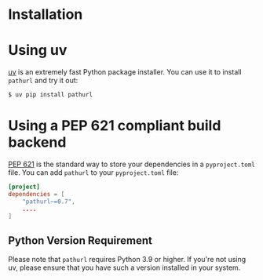 # Installation

# Using uv

[uv] is an extremely fast Python package installer.
You can use it to install `pathurl` and try it out:

```console
$ uv pip install pathurl
```

# Using a PEP 621 compliant build backend

[PEP 621] is the standard way to store your dependencies in a `pyproject.toml` file.
You can add `pathurl` to your `pyproject.toml` file:

```toml
[project]
dependencies = [
    "pathurl~=0.7",
    ....
]
```

## Python Version Requirement

Please note that `pathurl` requires Python 3.9 or higher. If you're not using uv,
please ensure that you have such a version installed in your system.

[uv]: https://github.com/astral-sh/uv
[PEP 621]: https://peps.python.org/pep-0621/

